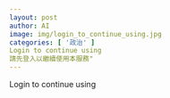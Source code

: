```yaml
---
layout: post
author: AI
image: img/login_to_continue_using.jpg
categories: [ '政治' ]
Login to continue using
請先登入以繼續使用本服務"
---
```

Login to continue using
